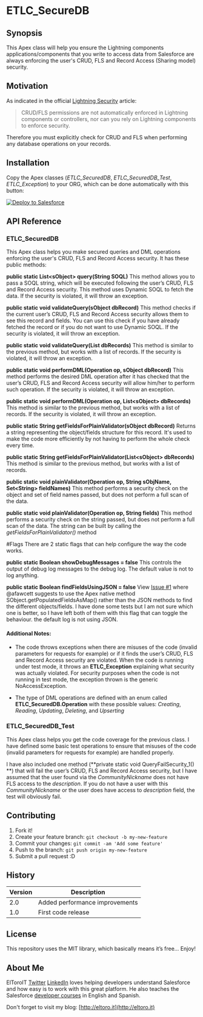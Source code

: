# ETLC_SecureDB

## Synopsis

This Apex class will help you ensure the Lightning components applications/components that you write to access data from Salesforce are always enforcing the user's CRUD, FLS and Record Access (Sharing model) security.

## Motivation

As indicated in the official [Lightning Security](https://developer.salesforce.com/page/Lightning_Security) article:

> CRUD/FLS permissions are not automatically enforced in Lightning components or controllers, nor can you rely on Lightning components to enforce security.

Therefore you must explicitly check for CRUD and FLS when performing any database operations on your records.

## Installation

Copy the Apex classes (*ETLC_SecuredDB*, *ETLC_SecuredDB_Test*, *ETLC_Exception*) to your ORG, which can be done automatically with this button:

<a href="https://githubsfdeploy.herokuapp.com?owner=ElToroIT&repo=ETLC_SecureDB">
  <img alt="Deploy to Salesforce" src="https://raw.githubusercontent.com/afawcett/githubsfdeploy/master/deploy.png">
</a>

## API Reference

### ETLC_SecuredDB
This Apex class helps you make secured queries and DML operations enforcing the user's CRUD, FLS and Record Access security. It has these public methods:

**public static List&lt;sObject&gt; query(String SOQL)**
This method allows you to pass a SOQL string, which will be executed following the user’s  CRUD, FLS and Record Access security. This method uses Dynamic SOQL to fetch the data. If the security is violated, it will throw an exception.

**public static void validateQuery(sObject dbRecord)**
This method checks if the current user’s CRUD, FLS and Record Access security allows them to see this record and fields. You can use this check if you have already fetched the record or if you do not want to use Dynamic SOQL. If the security is violated, it will throw an exception.

**public static void validateQuery(List<sObject> dbRecords)**
This method is similar to the previous method, but works with a list of records. If the security is violated, it will throw an exception.

**public static void performDML(Operation op, sObject dbRecord)**
This method performs the desired DML operation after it has checked that the user’s CRUD, FLS and Record Access security will allow him/her to perform such operation. If the security is violated, it will throw an exception.

**public static void performDML(Operation op, List&lt;sObject&gt; dbRecords)**
This method is similar to the previous method, but works with a list of records. If the security is violated, it will throw an exception.

**public static String getFieldsForPlainValidator(sObject dbRecord)**
Returns a string representing the object/fields structure for this record. It's used to make the code more efficiently by not having to perform the whole check every time. 

**public static String getFieldsForPlainValidator(List&lt;sObject&gt; dbRecords)**
This method is similar to the previous method, but works with a list of records. 

**public static void plainValidator(Operation op, String sObjName, Set&lt;String&gt; fieldNames)**
This method performs a security check on the object and set of field names passed, but does not perform a full scan of the data. 

**public static void plainValidator(Operation op, String fields)**
This method performs a security check on the string passed, but does not perform a full scan of the data. The string can be built by calling the *getFieldsForPlainValidator()* method

#Flags
There are 2 static flags that can help configure the way the code works.

**public static Boolean showDebugMessages = false**
This controls the output of debug log messages to the debug log. The default value is not to log anything.

**public static Boolean findFieldsUsingJSON = false**
View [Issue #1](https://github.com/eltoroit/ETLC_SecureDB/issues/1) where @afawcett suggests to use the Apex native method SObject.getPopulatedFieldsAsMap() rather than the JSON methods to find the different objects/fields. I have done some tests but I am not sure which one is better, so I have left both of them with this flag that can toggle the behaviour. the default log is not using JSON.

#### Additional Notes:

- The code throws exceptions when there are misuses of the code (invalid parameters for requests for example) or if it finds the user’s CRUD, FLS and Record Access security are violated. When the code is running under test mode, it throws an **ETLC_Exception** explaining what security was actually violated. For security purposes when the code is not running in test mode, the exception thrown is the generic NoAccessException.

- The type of DML operations are defined with an enum called **ETLC_SecuredDB.Operation** with these possible values:  *Creating*, *Reading*, *Updating*, *Deleting*, and *Upserting*

### ETLC_SecuredDB_Test
This Apex class helps you get the code coverage for the previous class. I have defined some basic test operations to ensure that misuses of the code (invalid parameters for requests for example) are handled properly.

I have also included one method (**private static void QueryFailSecurity_1() **) that will fail the user’s CRUD, FLS and Record Access security, but I have assumed that the user found via the *CommunityNickname* does not have FLS access to the *description*. If you do not have a user with this *CommunityNickname* or the user does have access to *description* field, the test will obviously fail.

## Contributing

1. Fork it!
2. Create your feature branch: `git checkout -b my-new-feature`
3. Commit your changes: `git commit -am 'Add some feature'`
4. Push to the branch: `git push origin my-new-feature`
5. Submit a pull request :D

## History

| Version | Description |
| --- | --- |
| 2.0 | Added performance improvements |
| 1.0 | First code release |

## License

This repository uses the MIT library, which basically means it’s free… Enjoy!

## About Me

ElToroIT [Twitter](https://twitter.com/ElToroIT) [LinkedIn](https://www.linkedin.com/in/eltoroit) loves helping developers understand Salesforce and how easy is to work with this great platform. He also teaches the Salesforce [developer courses](http://www.salesforce.com/services-training/training_certification/training-by-role.jsp) in English and Spanish.


Don't forget to visit my blog: [http://eltoro.it](http://eltoro.it) 
